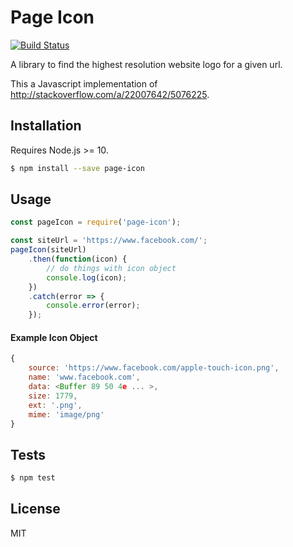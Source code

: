 # Page Icon

[![Build Status](https://github.com/nativefier/page-icon/workflows/ci/badge.svg)](https://github.com/nativefier/page-icon/actions?query=workflow%3Aci)

A library to find the highest resolution website logo for a given url.

This a Javascript implementation of http://stackoverflow.com/a/22007642/5076225.

## Installation

Requires Node.js >= 10.

```bash
$ npm install --save page-icon
```

## Usage

```javascript
const pageIcon = require('page-icon');

const siteUrl = 'https://www.facebook.com/';
pageIcon(siteUrl)
    .then(function(icon) {
        // do things with icon object
        console.log(icon);
    })
    .catch(error => {
        console.error(error);
    });
```

#### Example Icon Object

```javascript
{ 
    source: 'https://www.facebook.com/apple-touch-icon.png',
    name: 'www.facebook.com',
    data: <Buffer 89 50 4e ... >,
    size: 1779,
    ext: '.png',
    mime: 'image/png' 
}
```

## Tests

```bash
$ npm test
```

## License

MIT

